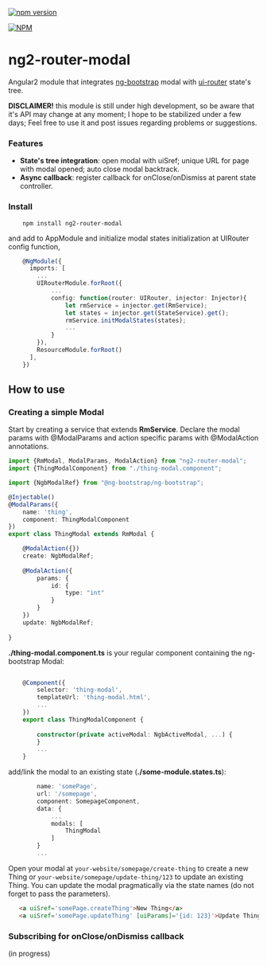
[![npm version](https://badge.fury.io/js/ng2-router-modal.svg)](https://badge.fury.io/js/ng2-router-modal)

[![NPM](https://nodei.co/npm/ng2-router-modal.png?downloads=true&downloadRank=true&stars=true)](https://nodei.co/npm/ng2-router-modal/)

# ng2-router-modal
Angular2 module that integrates [ng-bootstrap](https://ng-bootstrap.github.io) modal with [ui-router](https://ui-router.github.io/ng2/) state's tree.

**DISCLAIMER!** this module is still under high development, so be aware that it's API may change at any moment; I hope to be stabilized under a few days; Feel free to use it and post issues regarding problems or suggestions. 

### Features
* **State's tree integration**: open modal with uiSref; unique URL for page with modal opened; auto close modal backtrack.
* **Async callback**: register callback for onClose/onDismiss at parent state controller.

### Install

```
    npm install ng2-router-modal
```

and add to AppModule and initialize modal states initialization at UIRouter config function,

```ts
    @NgModule({
      imports: [
        ... 
        UIRouterModule.forRoot({
            ...
            config: function(router: UIRouter, injector: Injector){
                let rmService = injector.get(RmService);
                let states = injector.get(StateService).get();
                rmService.initModalStates(states);
                ...
            }
        }),
        ResourceModule.forRoot()
      ],
    })
```


## How to use

### Creating a simple Modal

Start by creating a service that extends **RmService**. Declare the modal params with @ModalParams and action specific params with @ModalAction annotations.

```ts
import {RmModal, ModalParams, ModalAction} from "ng2-router-modal";
import {ThingModalComponent} from "./thing-modal.component";

import {NgbModalRef} from "@ng-bootstrap/ng-bootstrap";

@Injectable()
@ModalParams({
    name: 'thing',
    component: ThingModalComponent
})
export class ThingModal extends RmModal {

    @ModalAction({})
    create: NgbModalRef;
    
    @ModalAction({
        params: {
            id: {
                type: "int"
            }
        }
    })
    update: NgbModalRef;
    
}
```

**./thing-modal.component.ts** is your regular component containing the ng-bootstrap Modal:
```ts

    @Component({
        selector: 'thing-modal',
        templateUrl: 'thing-modal.html',
        ... 
    })
    export class ThingModalComponent {
    
        constructor(private activeModal: NgbActiveModal, ...) {
        }
        ... 
    }

```

add/link the modal to an existing state (**./some-module.states.ts**):
```ts
        name: 'somePage',
        url: '/somepage',
        component: SomepageComponent,
        data: {
            ...
            modals: [
                ThingModal
            ]
        }
        ...
```

Open your modal at `your-website/somepage/create-thing` to create a new Thing or `your-website/somepage/update-thing/123`
to update an existing Thing. You can update the modal pragmatically via the state names (do not forget to pass the parameters).
```html 
   <a uiSref='somePage.createThing'>New Thing</a>
   <a uiSref='somePage.updateThing' [uiParams]='{id: 123}'>Update Thing 123</a>
```


### Subscribing for onClose/onDismiss callback
(in progress)
